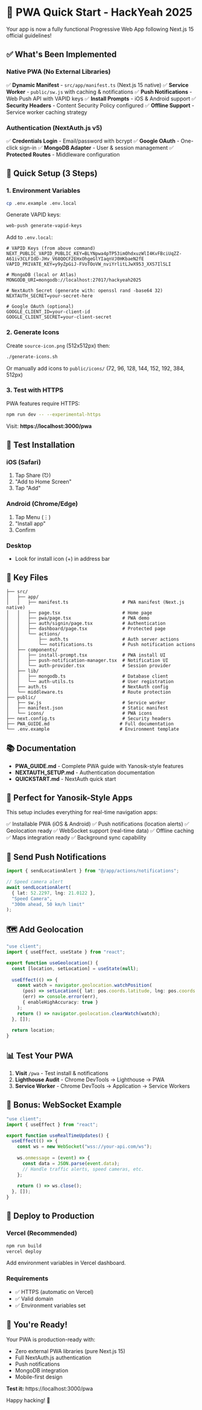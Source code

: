 # 🎯 PWA Quick Start - HackYeah 2025

Your app is now a fully functional Progressive Web App following Next.js 15 official guidelines!

## ✅ What's Been Implemented

### Native PWA (No External Libraries)
✅ **Dynamic Manifest** - `src/app/manifest.ts` (Next.js 15 native)
✅ **Service Worker** - `public/sw.js` with caching & notifications
✅ **Push Notifications** - Web Push API with VAPID keys
✅ **Install Prompts** - iOS & Android support
✅ **Security Headers** - Content Security Policy configured
✅ **Offline Support** - Service worker caching strategy

### Authentication (NextAuth.js v5)
✅ **Credentials Login** - Email/password with bcrypt
✅ **Google OAuth** - One-click sign-in
✅ **MongoDB Adapter** - User & session management
✅ **Protected Routes** - Middleware configuration

## 🚀 Quick Setup (3 Steps)

###  1. Environment Variables

```bash
cp .env.example .env.local
```

Generate VAPID keys:
```bash
web-push generate-vapid-keys
```

Add to `.env.local`:
```env
# VAPID Keys (from above command)
NEXT_PUBLIC_VAPID_PUBLIC_KEY=BLYNpwa4pTP53imOhdxuzWlI4KvFBciUqZZ-A61iv3CLFIdD-JHv_V68QOCF2EHxOhgeGlYIaqnVJ0HKbaeN2fE
VAPID_PRIVATE_KEY=y9yZpGiJ-FVoTOoVW_nviYrlitLJwX953_XXS7IlSLI

# MongoDB (local or Atlas)
MONGODB_URI=mongodb://localhost:27017/hackyeah2025

# NextAuth Secret (generate with: openssl rand -base64 32)
NEXTAUTH_SECRET=your-secret-here

# Google OAuth (optional)
GOOGLE_CLIENT_ID=your-client-id
GOOGLE_CLIENT_SECRET=your-client-secret
```

### 2. Generate Icons

Create `source-icon.png` (512x512px) then:
```bash
./generate-icons.sh
```

Or manually add icons to `public/icons/` (72, 96, 128, 144, 152, 192, 384, 512px)

### 3. Test with HTTPS

PWA features require HTTPS:
```bash
npm run dev -- --experimental-https
```

Visit: **https://localhost:3000/pwa**

## 📱 Test Installation

### iOS (Safari)
1. Tap Share (⎋)
2. "Add to Home Screen"
3. Tap "Add"

### Android (Chrome/Edge)
1. Tap Menu (⋮)
2. "Install app"
3. Confirm

### Desktop
- Look for install icon (+) in address bar

## 🎨 Key Files

```
├── src/
│   ├── app/
│   │   ├── manifest.ts                    # PWA manifest (Next.js native)
│   │   ├── page.tsx                       # Home page
│   │   ├── pwa/page.tsx                   # PWA demo
│   │   ├── auth/signin/page.tsx           # Authentication
│   │   ├── dashboard/page.tsx             # Protected page
│   │   └── actions/
│   │       ├── auth.ts                    # Auth server actions
│   │       └── notifications.ts           # Push notification actions
│   ├── components/
│   │   ├── install-prompt.tsx             # PWA install UI
│   │   ├── push-notification-manager.tsx  # Notification UI
│   │   └── auth-provider.tsx              # Session provider
│   ├── lib/
│   │   ├── mongodb.ts                     # Database client
│   │   └── auth-utils.ts                  # User registration
│   ├── auth.ts                            # NextAuth config
│   └── middleware.ts                      # Route protection
├── public/
│   ├── sw.js                              # Service worker
│   ├── manifest.json                      # Static manifest
│   └── icons/                             # PWA icons
├── next.config.ts                         # Security headers
├── PWA_GUIDE.md                          # Full documentation
└── .env.example                          # Environment template
```

## 📚 Documentation

- **PWA_GUIDE.md** - Complete PWA guide with Yanosik-style features
- **NEXTAUTH_SETUP.md** - Authentication documentation
- **QUICKSTART.md** - NextAuth quick start

## 🎯 Perfect for Yanosik-Style Apps

This setup includes everything for real-time navigation apps:

✅ Installable PWA (iOS & Android)
✅ Push notifications (location alerts)
✅ Geolocation ready
✅ WebSocket support (real-time data)
✅ Offline caching
✅ Maps integration ready
✅ Background sync capability

## 🔔 Send Push Notifications

```typescript
import { sendLocationAlert } from "@/app/actions/notifications";

// Speed camera alert
await sendLocationAlert(
  { lat: 52.2297, lng: 21.0122 },
  "Speed Camera",
  "300m ahead, 50 km/h limit"
);
```

## 🗺️ Add Geolocation

```typescript
"use client";
import { useEffect, useState } from "react";

export function useGeolocation() {
  const [location, setLocation] = useState(null);
  
  useEffect(() => {
    const watch = navigator.geolocation.watchPosition(
      (pos) => setLocation({ lat: pos.coords.latitude, lng: pos.coords.longitude }),
      (err) => console.error(err),
      { enableHighAccuracy: true }
    );
    return () => navigator.geolocation.clearWatch(watch);
  }, []);
  
  return location;
}
```

## 📊 Test Your PWA

1. **Visit** `/pwa` - Test install & notifications
2. **Lighthouse Audit** - Chrome DevTools → Lighthouse → PWA
3. **Service Worker** - Chrome DevTools → Application → Service Workers

## 🎁 Bonus: WebSocket Example

```typescript
"use client";
import { useEffect } from "react";

export function useRealTimeUpdates() {
  useEffect(() => {
    const ws = new WebSocket("wss://your-api.com/ws");
    
    ws.onmessage = (event) => {
      const data = JSON.parse(event.data);
      // Handle traffic alerts, speed cameras, etc.
    };
    
    return () => ws.close();
  }, []);
}
```

## 🚀 Deploy to Production

### Vercel (Recommended)
```bash
npm run build
vercel deploy
```

Add environment variables in Vercel dashboard.

### Requirements
- ✅ HTTPS (automatic on Vercel)
- ✅ Valid domain
- ✅ Environment variables set

##  🎉 You're Ready!

Your PWA is production-ready with:
- Zero external PWA libraries (pure Next.js 15)
- Full NextAuth.js authentication
- Push notifications
- MongoDB integration
- Mobile-first design

**Test it:** https://localhost:3000/pwa

Happy hacking! 🚀
